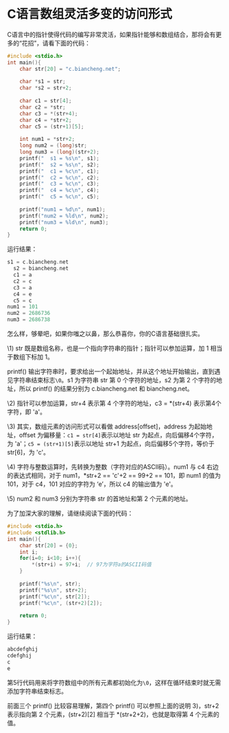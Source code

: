 # C语言数组灵活多变的访问形式

C语言中的指针使得代码的编写非常灵活，如果指针能够和数组结合，那将会有更多的“花招”，请看下面的代码：

```c
#include <stdio.h>
int main(){
    char str[20] = "c.biancheng.net";
   
    char *s1 = str;
    char *s2 = str+2;
   
    char c1 = str[4];
    char c2 = *str;
    char c3 = *(str+4);
    char c4 = *str+2;
    char c5 = (str+1)[5];
   
    int num1 = *str+2;
    long num2 = (long)str;
    long num3 = (long)(str+2);
    printf("  s1 = %s\n", s1);
    printf("  s2 = %s\n", s2);
    printf("  c1 = %c\n", c1);
    printf("  c2 = %c\n", c2);
    printf("  c3 = %c\n", c3);
    printf("  c4 = %c\n", c4);
    printf("  c5 = %c\n", c5);
   
    printf("num1 = %d\n", num1);
    printf("num2 = %ld\n", num2);
    printf("num3 = %ld\n", num3);
    return 0;
}
```

运行结果：

```c
s1 = c.biancheng.net
  s2 = biancheng.net
  c1 = a
  c2 = c
  c3 = a
  c4 = e
  c5 = c
num1 = 101
num2 = 2686736
num3 = 2686738
```

怎么样，够晕吧，如果你嗤之以鼻，那么恭喜你，你的C语言基础很扎实。

\1) str 既是数组名称，也是一个指向字符串的指针；指针可以参加运算，加 1 相当于数组下标加 1。

printf() 输出字符串时，要求给出一个起始地址，并从这个地址开始输出，直到遇见字符串结束标志`\0`。s1 为字符串 str 第 0 个字符的地址，s2 为第 2 个字符的地址，所以 printf() 的结果分别为 c.biancheng.net 和 biancheng.net。

\2) 指针可以参加运算，str+4 表示第 4 个字符的地址，c3 = *(str+4) 表示第4个字符，即 'a'。

\3) 其实，数组元素的访问形式可以看做 address[offset]，address 为起始地址，offset 为偏移量：`c1 = str[4]`表示以地址 str 为起点，向后偏移4个字符，为 'a'；`c5 = (str+1)[5]`表示以地址 str+1 为起点，向后偏移5个字符，等价于str[6]，为 'c'。

\4) 字符与整数运算时，先转换为整数（字符对应的ASCII码）。num1 与 c4 右边的表达式相同，对于 num1，*str+2 == 'c'+2 == 99+2 == 101，即 num1 的值为 101，对于 c4，101 对应的字符为 ‘e’，所以 c4 的输出值为 'e'。

\5) num2 和 num3 分别为字符串 str 的首地址和第 2 个元素的地址。

为了加深大家的理解，请继续阅读下面的代码：

```c
#include <stdio.h>
#include <stdlib.h>
int main(){
    char str[20] = {0};
    int i;
    for(i=0; i<10; i++){
        *(str+i) = 97+i;  // 97为字符a的ASCII码值
    }
   
    printf("%s\n", str);
    printf("%s\n", str+2);
    printf("%c\n", str[2]);
    printf("%c\n", (str+2)[2]);
   
    return 0;
}
```

运行结果：

```c
abcdefghij
cdefghij
c
e
```

第5行代码用来将字符数组中的所有元素都初始化为`\0`，这样在循环结束时就无需添加字符串结束标志。

前面三个 printf() 比较容易理解，第四个 printf() 可以参照上面的说明 3)，str+2 表示指向第 2 个元素，(str+2)[2] 相当于 *(str+2+2)，也就是取得第 4 个元素的值。